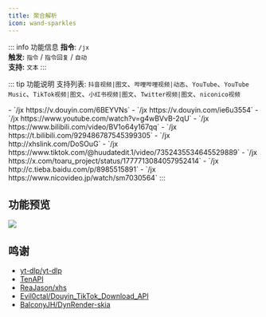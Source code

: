 ```yaml
---
title: 聚合解析
icon: wand-sparkles
---
```


::: info 功能信息
**指令**: `/jx`  
**触发:** `指令` / `指令回复` / `自动`   
**支持:** `文本`
<Badge text="指令映射✅"/> <Badge text="REPL模式✅"/>
:::

::: tip 功能说明
支持列表: `抖音视频|图文`、`哔哩哔哩视频|动态`、`YouTube`、`YouTube Music`、`TikTok视频|图文`、`小红书视频|图文`、`Twitter视频|图文`、`niconico视频`

<Badge text="指令示例:" type="tip"/>
- `/jx https://v.douyin.com/6BEYVNs`
- `/jx https://v.douyin.com/ie6u3554`
- `/jx https://www.youtube.com/watch?v=g4wBVvB-2qU`
- `/jx https://www.bilibili.com/video/BV1o64y167qq`
- `/jx https://t.bilibili.com/929486787545399305`
- `/jx http://xhslink.com/DoSOuG`
- `/jx https://www.tiktok.com/@huudatedit.1/video/7352435534645529889`
- `/jx https://x.com/toaru_project/status/1777713084057952414`
- `/jx http://c.tieba.baidu.com/p/8985515891`
- `/jx https://www.nicovideo.jp/watch/sm7030564`
:::

## 功能预览

![](https://img.155155155.xyz/i/2024/03/6609030f2b90d.webp)

## 鸣谢

- [yt-dlp/yt-dlp](https://github.com/yt-dlp/yt-dlp)
- [TenAPI](https://tenapi.cn)
- [ReaJason/xhs](https://github.com/ReaJason/xhs)
- [Evil0ctal/Douyin_TikTok_Download_API](https://github.com/Evil0ctal/Douyin_TikTok_Download_API)
- [BalconyJH/DynRender-skia](https://github.com/BalconyJH/DynRender-skia)